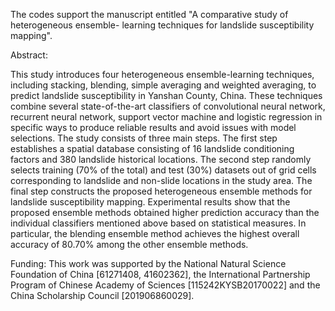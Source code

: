 The codes support the manuscript entitled "A comparative study of heterogeneous ensemble- learning techniques for landslide susceptibility mapping".

Abstract:

This study introduces four heterogeneous ensemble-learning techniques, including stacking, blending, simple averaging and weighted averaging, to predict landslide susceptibility in Yanshan County, China. These techniques combine several state-of-the-art classifiers of convolutional neural network, recurrent neural network, support vector machine and logistic regression in specific ways to produce reliable results and avoid issues with model selections. The study consists of three main steps. The first step establishes a spatial database consisting of 16 landslide conditioning factors and 380 landslide historical locations. The second step randomly selects training (70% of the total) and test (30%) datasets out of grid cells corresponding to landslide and non-slide locations in the study area. The final step constructs the proposed heterogeneous ensemble methods for landslide susceptibility mapping. Experimental results show that the proposed ensemble methods obtained higher prediction accuracy than the individual classifiers mentioned above based on statistical measures. In particular, the blending ensemble method achieves the highest overall accuracy of 80.70% among the other ensemble methods. 

Funding: This work was supported by the National Natural Science Foundation of China [61271408, 41602362], the International Partnership Program of Chinese Academy of Sciences [115242KYSB20170022] and the China Scholarship Council [201906860029].
